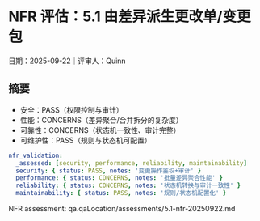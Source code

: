 # NFR 评估：5.1 由差异派生更改单/变更包

日期：2025-09-22｜评审人：Quinn

## 摘要

- 安全：PASS（权限控制与审计）
- 性能：CONCERNS（差异聚合/合并拆分的复杂度）
- 可靠性：CONCERNS（状态机一致性、审计完整）
- 可维护性：PASS（规则与状态机可配置）

```yaml
nfr_validation:
  _assessed: [security, performance, reliability, maintainability]
  security: { status: PASS, notes: '变更操作鉴权+审计' }
  performance: { status: CONCERNS, notes: '批量差异聚合性能' }
  reliability: { status: CONCERNS, notes: '状态机转换与审计一致性' }
  maintainability: { status: PASS, notes: '规则/状态机配置化' }
```

NFR assessment: qa.qaLocation/assessments/5.1-nfr-20250922.md

